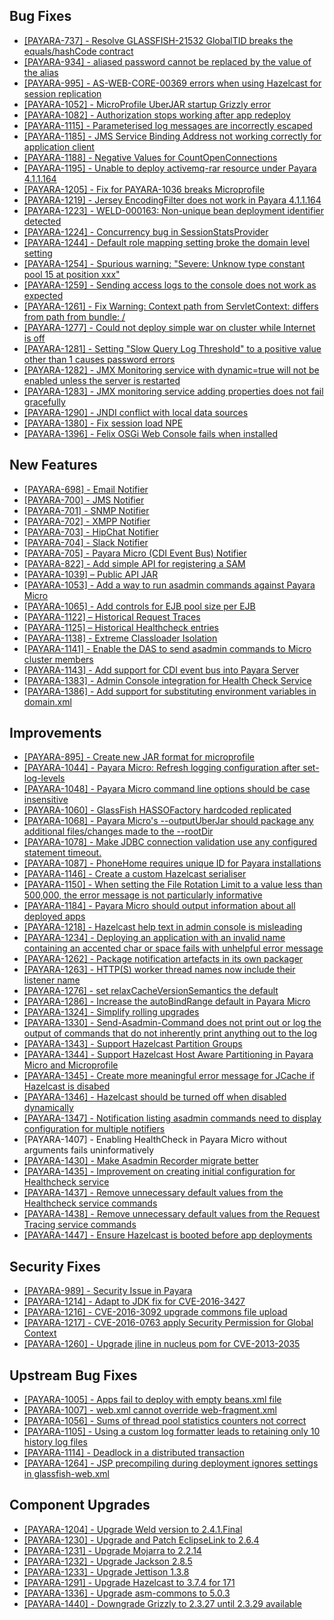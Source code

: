## Bug Fixes
* [[PAYARA-737] - Resolve GLASSFISH-21532 GlobalTID breaks the equals/hashCode contract](https://github.com/payara/Payara/pull/1256)
* [[PAYARA-934] - aliased password cannot be replaced by the value of the alias](https://github.com/payara/Payara/pull/1269)
* [[PAYARA-995] - AS-WEB-CORE-00369 errors when using Hazelcast for session replication](https://github.com/payara/Payara/pull/1245)
* [[PAYARA-1052] - MicroProfile UberJAR startup Grizzly error](https://github.com/payara/Payara/pull/1342)
* [[PAYARA-1082] - Authorization stops working after app redeploy](https://github.com/payara/Payara/pull/1265)
* [[PAYARA-1115] - Parameterised log messages are incorrectly escaped](https://github.com/payara/Payara/pull/1255)
* [[PAYARA-1185] - JMS Service Binding Address not working correctly for application client](https://github.com/payara/Payara/pull/1263)
* [[PAYARA-1188] - Negative Values for CountOpenConnections](https://github.com/payara/Payara/pull/1272)
* [[PAYARA-1195] - Unable to deploy activemq-rar resource under Payara 4.1.1.164](https://github.com/Payara/Payara/commit/ce0ec3e239c457fb5b4874b2a193a9fbf8c45225)
* [[PAYARA-1205] - Fix for PAYARA-1036 breaks Microprofile](https://github.com/Payara/Payara/commit/99233280e12de115f875c8c83ced91dcc565289f)
* [[PAYARA-1219] - Jersey EncodingFilter does not work in Payara 4.1.1.164](https://github.com/payara/Payara/pull/1373)
* [[PAYARA-1223] - WELD-000163: Non-unique bean deployment identifier detected](https://github.com/payara/Payara/pull/1234)
* [[PAYARA-1224] - Concurrency bug in SessionStatsProvider](https://github.com/Payara/Payara/commit/74a97634e7862116d353ebc53fd19186e8d904a5)
* [[PAYARA-1244] - Default role mapping setting broke the domain level setting](https://github.com/Payara/Payara/commit/8bcce2c9775bfafdd33977441eb01eee22a6ccc0)
* [[PAYARA-1254] - Spurious warning: "Severe: Unknow type constant pool 15 at position xxx"](https://github.com/payara/Payara/pull/1220)
* [[PAYARA-1259] - Sending access logs to the console does not work as expected](https://github.com/payara/Payara/pull/1230)
* [[PAYARA-1261] - Fix Warning: Context path from ServletContext:  differs from path from bundle: /](https://github.com/payara/Payara/pull/1341)
* [[PAYARA-1277] - Could not deploy simple war on cluster while Internet is off](https://github.com/payara/Payara/pull/1266)
* [[PAYARA-1281] - Setting "Slow Query Log Threshold" to a positive value other than 1 causes password errors](https://github.com/payara/Payara/pull/1327)
* [[PAYARA-1282] - JMX Monitoring service with dynamic=true will not be enabled unless the server is restarted](https://github.com/payara/Payara/pull/1294)
* [[PAYARA-1283] - JMX monitoring service adding properties does not fail gracefully](https://github.com/payara/Payara/pull/1292)
* [[PAYARA-1290] - JNDI conflict with local data sources](https://github.com/payara/Payara/pull/1261)
* [[PAYARA-1380] - Fix session load NPE](https://github.com/payara/Payara/pull/1336)
* [[PAYARA-1396] - Felix OSGi Web Console fails when installed](https://github.com/payara/Payara/pull/1339)

## New Features
* [[PAYARA-698] - Email Notifier](https://github.com/payara/Payara/pull/1251)
* [[PAYARA-700] - JMS Notifier](https://github.com/payara/Payara/pull/1271)
* [[PAYARA-701] - SNMP Notifier](https://github.com/payara/Payara/pull/1251)
* [[PAYARA-702] - XMPP Notifier](https://github.com/payara/Payara/pull/1251)
* [[PAYARA-703] - HipChat Notifier](https://github.com/payara/Payara/pull/1251)
* [[PAYARA-704] - Slack Notifier](https://github.com/payara/Payara/pull/1251)
* [[PAYARA-705] - Payara Micro (CDI Event Bus) Notifier](https://github.com/payara/Payara/pull/1251)
* [[PAYARA-822] - Add simple API for registering a SAM](https://github.com/payara/Payara/pull/1194)
* [[PAYARA-1039] – Public API JAR](http://search.maven.org/#search%7Cgav%7C1%7Cg%3A%22fish.payara.api%22%20AND%20a%3A%22payara-api%22)
* [[PAYARA-1053] - Add a way to run asadmin commands against Payara Micro](https://github.com/payara/Payara/pull/1298)
* [[PAYARA-1065] - Add controls for EJB pool size per EJB](https://github.com/payara/Payara/pull/1163)
* [[PAYARA-1122] – Historical Request Traces](https://github.com/payara/Payara/pull/1277)
* [[PAYARA-1125] – Historical Healthcheck entries](https://github.com/payara/Payara/pull/1262)
* [[PAYARA-1138] - Extreme Classloader Isolation](https://github.com/payara/Payara/pull/1175)
* [[PAYARA-1141] - Enable the DAS to send asadmin commands to Micro cluster members](https://github.com/payara/Payara/pull/1275)
* [[PAYARA-1143] - Add support for CDI event bus into Payara Server](https://github.com/payara/Payara/pull/1192)
* [[PAYARA-1383] - Admin Console integration for Health Check Service](https://github.com/payara/Payara/pull/1362)
* [[PAYARA-1386] - Add support for substituting environment variables in domain.xml](https://github.com/payara/Payara/pull/1338)

## Improvements
* [[PAYARA-895] - Create new JAR format for microprofile](https://github.com/payara/Payara/pull/1326)
* [[PAYARA-1044] - Payara Micro: Refresh logging configuration after set-log-levels](https://github.com/payara/Payara/pull/1313)
* [[PAYARA-1048] - Payara Micro command line options should be case insensitive](https://github.com/payara/Payara/pull/1298)
* [[PAYARA-1060] - GlassFish HASSOFactory hardcoded replicated](https://github.com/payara/Payara/pull/1235)
* [[PAYARA-1068] - Payara Micro's --outputUberJar should package any additional files/changes made to the --rootDir](https://github.com/payara/Payara/pull/1298)
* [[PAYARA-1078] - Make JDBC connection validation use any configured statement timeout.](https://github.com/payara/Payara/pull/1291)
* [[PAYARA-1087] - PhoneHome requires unique ID for Payara installations](https://github.com/payara/Payara/pull/1200)
* [[PAYARA-1146] - Create a custom Hazelcast serialiser](https://github.com/payara/Payara/pull/1253)
* [[PAYARA-1150] - When setting the File Rotation Limit to a value less than 500,000, the error message is not particularly informative](https://github.com/payara/Payara/pull/1297)
* [[PAYARA-1184] - Payara Micro should output information about all deployed apps](https://github.com/payara/Payara/pull/1298)
* [[PAYARA-1218] - Hazelcast help text in admin console is misleading](https://github.com/payara/Payara/pull/1199)
* [[PAYARA-1234] - Deploying an application with an invalid name containing an accented char or space fails with unhelpful error message](https://github.com/payara/Payara/pull/1340)
* [[PAYARA-1262] - Package notification artefacts in its own packager](https://github.com/payara/Payara/pull/1251)
* [[PAYARA-1263] - HTTP(S) worker thread names now include their listener name](https://github.com/payara/Payara/pull/1268)
* [[PAYARA-1276] - set relaxCacheVersionSemantics the default](https://github.com/payara/Payara/pull/1238)
* [[PAYARA-1286] - Increase the autoBindRange default in Payara Micro](https://github.com/payara/Payara/pull/1298)
* [[PAYARA-1324] - Simplify rolling upgrades](https://github.com/payara/Payara/pull/1329)
* [[PAYARA-1330] - Send-Asadmin-Command does not print out or log the output of commands that do not inherently print anything out to the log](https://github.com/payara/Payara/pull/1321)
* [[PAYARA-1343] - Support Hazelcast Partition Groups](https://github.com/payara/Payara/pull/1302)
* [[PAYARA-1344] - Support Hazelcast Host Aware Partitioning in Payara Micro and Microprofile](https://github.com/payara/Payara/pull/1306)
* [[PAYARA-1345] - Create more meaningful error message for JCache if Hazelcast is disabed](https://github.com/payara/Payara/pull/1306)
* [[PAYARA-1346] - Hazelcast should be turned off when disabled dynamically](https://github.com/payara/Payara/pull/1328)
* [[PAYARA-1347] - Notification listing asadmin commands need to display configuration for multiple notifiers](https://github.com/payara/Payara/pull/1316)
* [PAYARA-1407] - Enabling HealthCheck in Payara Micro without arguments fails uninformatively
* [[PAYARA-1430] - Make Asadmin Recorder migrate better](https://github.com/payara/Payara/pull/1364)
* [[PAYARA-1435] - Improvement on creating initial configuration for Healthcheck service](https://github.com/payara/Payara/pull/1367)
* [[PAYARA-1437] - Remove unnecessary default values from the Healthcheck service commands](https://github.com/payara/Payara/pull/1372)
* [[PAYARA-1438] - Remove unnecessary default values from the Request Tracing service commands](https://github.com/payara/Payara/pull/1371)
* [[PAYARA-1447] - Ensure Hazelcast is booted before app deployments](https://github.com/payara/Payara/pull/1381)

## Security Fixes
* [[PAYARA-989] - Security Issue in Payara](https://github.com/payara/Payara/pull/1246)
* [[PAYARA-1214] - Adapt to JDK fix for CVE-2016-3427](https://github.com/Payara/Payara/commit/1cc2f12678a414286b7f0cc28a2abf32a0c3b6ea)
* [[PAYARA-1216] - CVE-2016-3092 upgrade commons file upload](https://github.com/Payara/Payara/commit/2864d1681f5f02761dc0b9fbf636153e1d5f0e98)
* [[PAYARA-1217] - CVE-2016-0763 apply Security Permission for Global Context](https://github.com/Payara/Payara/commit/cfe65208dc603e6bbab154ee1b086407d964d2b2)
* [[PAYARA-1260] - Upgrade jline in nucleus pom for CVE-2013-2035](https://github.com/payara/Payara/pull/1224)

## Upstream Bug Fixes
* [[PAYARA-1005] - Apps fail to deploy with empty beans.xml file](https://github.com/payara/Payara/pull/1240)
* [[PAYARA-1007] - web.xml cannot override web-fragment.xml](https://github.com/payara/Payara/pull/1228)
* [[PAYARA-1056] - Sums of thread pool statistics counters not correct](https://github.com/payara/Payara/pull/1286)
* [[PAYARA-1105] - Using a custom log formatter leads to retaining only 10 history log files](https://github.com/payara/Payara/pull/1240)
* [[PAYARA-1114] - Deadlock in a distributed transaction](https://github.com/payara/Payara/pull/1146)
* [[PAYARA-1264] - JSP precompiling during deployment ignores settings in glassfish-web.xml](https://github.com/payara/Payara/pull/1267)

## Component Upgrades
* [[PAYARA-1204] - Upgrade Weld version to 2.4.1.Final](https://github.com/payara/Payara/pull/1187)
* [[PAYARA-1230] - Upgrade and Patch EclipseLink to 2.6.4](https://github.com/payara/Payara/pull/1285)
* [[PAYARA-1231] - Upgrade Mojarra to 2.2.14](https://github.com/payara/Payara/pull/1236)
* [[PAYARA-1232] - Upgrade Jackson 2.8.5](https://github.com/payara/Payara/pull/1233)
* [[PAYARA-1233] - Upgrade Jettison 1.3.8](https://github.com/payara/Payara/pull/1232)
* [[PAYARA-1291] - Upgrade Hazelcast to 3.7.4 for 171](https://github.com/payara/Payara/pull/1260)
* [[PAYARA-1336] - Upgrade asm-commons to 5.0.3](https://github.com/payara/Payara/pull/1312)
* [[PAYARA-1440] - Downgrade Grizzly to 2.3.27 until 2.3.29 available](https://github.com/payara/Payara/pull/1373)

